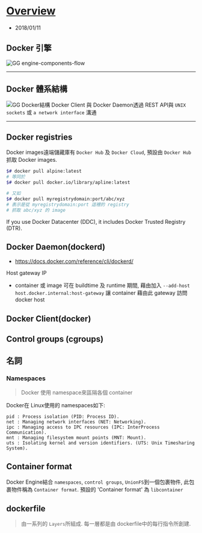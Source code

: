 # [Overview](https://docs.docker.com/v17.09/engine/docker-overview/)
- 2018/01/11

## Docker 引擎
![GG engine-components-flow](./../../../img/engine-components-flow.jpg)

---

## Docker 體系結構
![GG Docker結構](./../../../img/architecture.svg)
Docker Client 與 Docker Daemon透過 REST API與 `UNIX sockets` 或 `a network interface` 溝通

---


## Docker registries

Docker images遠端儲藏庫有 `Docker Hub` 及 `Docker Cloud`, 預設由 `Docker Hub` 抓取 Docker images.

```bash
$# docker pull alpine:latest
# 等同於
$# docker pull docker.io/library/apline:latest

# 又如
$# docker pull myregistrydomain:port/abc/xyz
# 表示是從 myregistrydomain:port 這裡的 registry
# 抓取 abc/xyz 的 image
```

If you use Docker Datacenter (DDC), it includes Docker Trusted Registry (DTR).

## Docker Daemon(dockerd)

- https://docs.docker.com/reference/cli/dockerd/

Host gateway IP

- container 或 image 可在 buildtime 及 runtime 期間, 藉由加入 `--add-host host.docker.internal:host-gateway` 讓 container 藉由此 gateway 訪問 docker host




## Docker Client(docker)

## Control groups (cgroups)


## 名詞
### Namespaces
> Docker 使用 namespace來區隔各個 container

Docker在 Linux使用的 namespaces如下:

    pid : Process isolation (PID: Process ID).
    net : Managing network interfaces (NET: Networking).
    ipc : Managing access to IPC resources (IPC: InterProcess Communication).
    mnt : Managing filesystem mount points (MNT: Mount).
    uts : Isolating kernel and version identifiers. (UTS: Unix Timesharing System).

## Container format
Docker Engine結合 `namespaces`, `control groups`, `UnionFS`到一個包裹物件, 此包裹物件稱為 `Container format`. 預設的 'Container format' 為 `libcontainer`

## dockerfile
> 由一系列的 `Layers`所組成. 每一層都是由 dockerfile中的每行指令所創建.